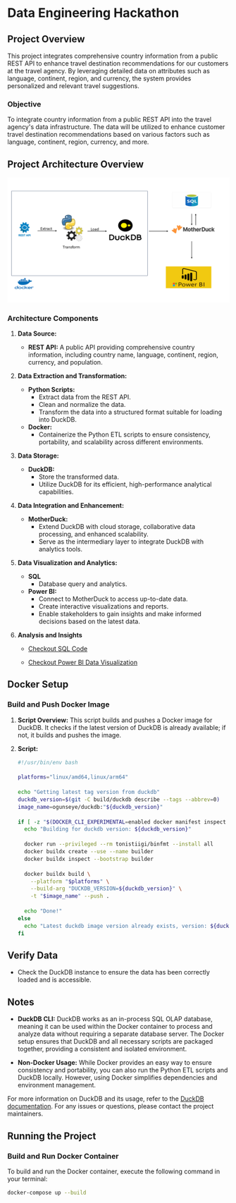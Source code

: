 # Data Engineering Hackathon

## Project Overview

This project integrates comprehensive country information from a public REST API to enhance travel destination recommendations for our customers at the travel agency. By leveraging detailed data on attributes such as language, continent, region, and currency, the system provides personalized and relevant travel suggestions.

### Objective

To integrate country information from a public REST API into the travel agency's data infrastructure. The data will be utilized to enhance customer travel destination recommendations based on various factors such as language, continent, region, currency, and more.

##  Project Architecture Overview
![pipeline_flow](./img/pipeline_flow.png)

### Architecture Components

1. **Data Source:**
   - **REST API:** A public API providing comprehensive country information, including country name, language, continent, region, currency, and population.

2. **Data Extraction and Transformation:**
   - **Python Scripts:**
     - Extract data from the REST API.
     - Clean and normalize the data.
     - Transform the data into a structured format suitable for loading into DuckDB.
   - **Docker:**
     - Containerize the Python ETL scripts to ensure consistency, portability, and scalability across different environments.

3. **Data Storage:**
   - **DuckDB:**
     - Store the transformed data.
     - Utilize DuckDB for its efficient, high-performance analytical capabilities.

4. **Data Integration and Enhancement:**
   - **MotherDuck:**
     - Extend DuckDB with cloud storage, collaborative data processing, and enhanced scalability.
     - Serve as the intermediary layer to integrate DuckDB with analytics tools.

5. **Data Visualization and Analytics:**
   - **SQL**
     - Database query and analytics.
   - **Power BI:**
     - Connect to MotherDuck to access up-to-date data.
     - Create interactive visualizations and reports.
     - Enable stakeholders to gain insights and make informed decisions based on the latest data.


6.  **Analysis and Insights**
     - [Checkout SQL Code](./sql/README.md)

     - [Checkout Power BI Data Visualization](https://app.powerbi.com/view?r=eyJrIjoiZDU1NTcxZGMtOTAxMC00MTgwLWFkYTctYTU0YmQyZmE4OGRhIiwidCI6ImRmODY3OWNkLWE4MGUtNDVkOC05OWFjLWM4M2VkN2ZmOTVhMCJ9)


## Docker Setup

### Build and Push Docker Image

1. **Script Overview:**
   This script builds and pushes a Docker image for DuckDB. It checks if the latest version of DuckDB is already available; if not, it builds and pushes the image.

2. **Script:**

   ```bash
   #!/usr/bin/env bash

   platforms="linux/amd64,linux/arm64"

   echo "Getting latest tag version from duckdb"
   duckdb_version=$(git -C build/duckdb describe --tags --abbrev=0)
   image_name=ogunseye/duckdb:"${duckdb_version}"

   if [ -z "$(DOCKER_CLI_EXPERIMENTAL=enabled docker manifest inspect "$image_name" 2> /dev/null)" ]; then
     echo "Building for duckdb version: ${duckdb_version}"

     docker run --privileged --rm tonistiigi/binfmt --install all
     docker buildx create --use --name builder
     docker buildx inspect --bootstrap builder

     docker buildx build \
       --platform "$platforms" \
       --build-arg "DUCKDB_VERSION=${duckdb_version}" \
       -t "$image_name" --push .

     echo "Done!"
   else
     echo "Latest duckdb image version already exists, version: ${duckdb_version}"
   fi

## Verify Data

- Check the DuckDB instance to ensure the data has been correctly loaded and is accessible.

## Notes

- **DuckDB CLI:** DuckDB works as an in-process SQL OLAP database, meaning it can be used within the Docker container to process and analyze data without requiring a separate database server. The Docker setup ensures that DuckDB and all necessary scripts are packaged together, providing a consistent and isolated environment.

- **Non-Docker Usage:** While Docker provides an easy way to ensure consistency and portability, you can also run the Python ETL scripts and DuckDB locally. However, using Docker simplifies dependencies and environment management.

For more information on DuckDB and its usage, refer to the [DuckDB documentation](https://duckdb.org/docs/). For any issues or questions, please contact the project maintainers.

## Running the Project

### Build and Run Docker Container

To build and run the Docker container, execute the following command in your terminal:

```bash
docker-compose up --build
